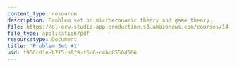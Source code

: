 ```yaml
---
content_type: resource
description: Problem set on microeconomic theory and game theory.
file: https://ol-ocw-studio-app-production.s3.amazonaws.com/courses/14-122-microeconomic-theory-ii-fall-2002/f956cd1eb715b9f9f6c6c4bc8550d566_ps1q.pdf
file_type: application/pdf
resourcetype: Document
title: 'Problem Set #1'
uid: f956cd1e-b715-b9f9-f6c6-c4bc8550d566
---
```

